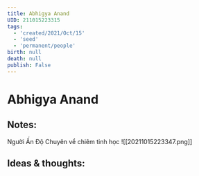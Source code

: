 ```yaml
---
title: Abhigya Anand
UID: 211015223315
tags:
  - 'created/2021/Oct/15'
  - 'seed'
  - 'permanent/people'
birth: null
death: null
publish: False
---
```

# Abhigya Anand

## Notes:
Người Ấn Độ
Chuyên về chiêm tinh học
![[20211015223347.png]]

## Ideas & thoughts:
